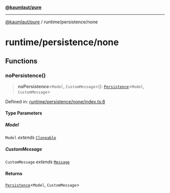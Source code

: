 [**@kaumlaut/pure**](../../README.md)

***

[@kaumlaut/pure](../../README.md) / runtime/persistence/none

# runtime/persistence/none

## Functions

### noPersistence()

> **noPersistence**\<`Model`, `CustomMessage`\>(): [`Persistence`](../persistence.md#persistence)\<`Model`, `CustomMessage`\>

Defined in: [runtime/persistence/none/index.ts:8](https://github.com/maxkaemmerer/pure/blob/8637ca7e93541610b2c23e6a53c45c83b6680327/src/runtime/persistence/none/index.ts#L8)

#### Type Parameters

##### Model

`Model` *extends* [`Cloneable`](../../clone.md#cloneable)

##### CustomMessage

`CustomMessage` *extends* [`Message`](../../runtime.md#message)

#### Returns

[`Persistence`](../persistence.md#persistence)\<`Model`, `CustomMessage`\>

